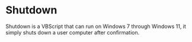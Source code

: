 # Shutdown
Shutdown is a VBScript that can run on Windows 7 through Windows 11, it simply shuts down a user computer after confirmation.
